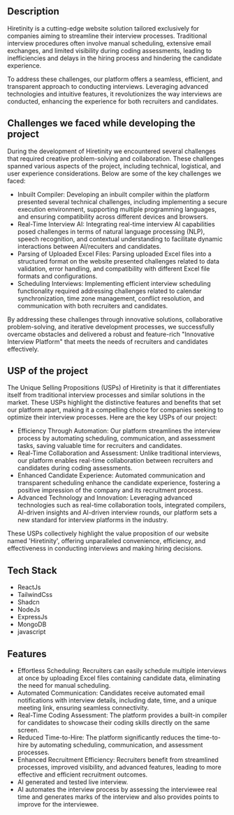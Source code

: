 ## Description
Hiretinity is a cutting-edge website solution tailored exclusively for companies aiming to streamline their interview processes. Traditional interview procedures often involve manual scheduling, extensive email exchanges, and limited visibility during coding assessments, leading to inefficiencies and delays in the hiring process and hindering the candidate experience.

To address these challenges, our platform offers a seamless, efficient, and transparent approach to conducting interviews. Leveraging advanced technologies and intuitive features, it revolutionizes the way interviews are conducted, enhancing the experience for both recruiters and candidates.

## Challenges we faced while developing the project
During the development of Hiretinity we encountered several challenges that required creative problem-solving and collaboration. These challenges spanned various aspects of the project, including technical, logistical, and user experience considerations. Below are some of the key challenges we faced:
- Inbuilt Compiler:
Developing an inbuilt compiler within the platform presented several technical challenges, including implementing a secure execution environment, supporting multiple programming languages, and ensuring compatibility across different devices and browsers.
- Real-Time Interview AI:
  Integrating real-time interview AI capabilities posed challenges in terms of natural language processing (NLP), speech recognition, and contextual understanding to facilitate dynamic interactions between AI/recuiters and candidates.
- Parsing of Uploaded Excel Files:
Parsing uploaded Excel files into a structured format on the website presented challenges related to data validation, error handling, and compatibility with different Excel file formats and configurations.
- Scheduling Interviews:
Implementing efficient interview scheduling functionality required addressing challenges related to calendar synchronization, time zone management, conflict resolution, and communication with both recruiters and candidates.

By addressing these challenges through innovative solutions, collaborative problem-solving, and iterative development processes, we successfully overcame obstacles and delivered a robust and feature-rich "Innovative Interview Platform" that meets the needs of recruiters and candidates effectively.

## USP of the project
The Unique Selling Propositions (USPs) of Hiretinity is that it differentiates itself from traditional interview processes and similar solutions in the market. These USPs highlight the distinctive features and benefits that set our platform apart, making it a compelling choice for companies seeking to optimize their interview processes. Here are the key USPs of our project:
- Efficiency Through Automation:
Our platform streamlines the interview process by automating scheduling, communication, and assessment tasks, saving valuable time for recruiters and candidates.
- Real-Time Collaboration and Assessment:
Unlike traditional interviews, our platform enables real-time collaboration between recruiters and candidates during coding assessments.
- Enhanced Candidate Experience:
Automated communication and transparent scheduling enhance the candidate experience, fostering a positive impression of the company and its recruitment process.
- Advanced Technology and Innovation:
Leveraging advanced technologies such as real-time collaboration tools, integrated compilers, AI-driven insights and AI-driven interview rounds, our platform sets a new standard for interview platforms in the industry.

These USPs collectively highlight the value proposition of our website named 'Hiretinity', offering unparalleled convenience, efficiency, and effectiveness in conducting interviews and making hiring decisions.

## Tech Stack
- ReactJs
- TailwindCss
- Shadcn
- NodeJs
- ExpressJs
- MongoDB
- javascript

## Features
- Effortless Scheduling: Recruiters can easily schedule multiple interviews at once by uploading Excel files containing candidate data, eliminating the need for manual scheduling.
- Automated Communication: Candidates receive automated email notifications with interview details, including date, time, and a unique meeting link, ensuring seamless connectivity.
- Real-Time Coding Assessment: The platform provides a built-in compiler for candidates to showcase their coding skills directly on the same screen. 
- Reduced Time-to-Hire: The platform significantly reduces the time-to-hire by automating scheduling, communication, and assessment processes.
- Enhanced Recruitment Efficiency: Recruiters benefit from streamlined processes, improved visibility, and advanced features, leading to more effective and efficient recruitment outcomes.
- AI generated and tested live interview.
- AI automates the interview process by assessing the interviewee real time and generates marks of the interview and also provides points to improve for the interviewee.
